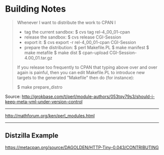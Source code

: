 # Building Notes #

>  Whenever I want to distribute the work to CPAN I
>  * tag the current sandbox:
>  $ cvs tag rel-4_00_01-cpan
>  * release the sandbox:
>  $ cvs release CGI-Session
>  * export it:
>  $ cvs export -r rel-4_00_01-cpan CGI-Session
>  * prepare the distribution:
>  $ perl Makefile.PL
>  $ make manifest
>  $ make metafile
>  $ make dist
>  $ cpan-upload CGI-Session-4.00_01.tar.gz
>
>
> If you release too frequently to CPAN that typing above over and
> over again is painful, then you can edit Makefile.PL to introduce new
> targets to the generated "Makefile" then do (for instance):
>
> $ make prepare_distro

Source: http://grokbase.com/t/perl/module-authors/053tqv79s3/should-i-keep-meta-yml-under-version-control

----------------------------------------------------------

http://mathforum.org/ken/perl_modules.html

----------------------------------------------------------

## Distzilla Example ##

https://metacpan.org/source/DAGOLDEN/HTTP-Tiny-0.043/CONTRIBUTING

